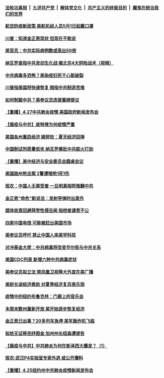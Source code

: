 ####  [法轮功真相](../../../../basic/blob/master/README.md?t=04281401) &nbsp;|&nbsp; [九评共产党](../../../../9ping.md/blob/master/README.md?t=04281401) &nbsp;|&nbsp; [解体党文化](../../../../jtdwh.md/blob/master/README.md?t=04281401)  &nbsp;|&nbsp; [共产主义的终极目的](../../../../gczydzjmd.md/blob/master/README.md?t=04281401) &nbsp;|&nbsp; [魔鬼在统治我们的世界](../../../../mgztzwmdsj.md/blob/master/README.md?t=04281401) 

#### [航空防疫新政策 美航机组人员5月1日起戴口罩](../pages/prog203/a102833523.md?t=04281401) 

#### [川普：知道金正恩现状 但现在不能说](../pages/prog203/a102833441.md?t=04281401) 

#### [美官员：中共实际病例数或高出50倍](../pages/prog203/a102833367.md?t=04281401) 

#### [纳瓦罗直指中共发动生化战 揭北京4大阴险战术（视频）](../pages/prog203/a102833320.md?t=04281401) 

#### [中共病毒多恐怖？美染疫妇死于心脏破裂](../pages/prog203/a102833321.md?t=04281401) 

#### [川普指美国将快速恢复 暗指中共制造苦难](../pages/prog203/a102833337.md?t=04281401) 

#### [如何制裁中共？美参议员连提重磅提议](../pages/prog203/a102833281.md?t=04281401) 

#### [【重播】4·27中共肺炎疫情 美国政府新闻发布会](../pages/prog203/a102832763.md?t=04281401) 

#### [【瘟疫与中共】底特律为何疫情严重](../pages/prog203/a102833198.md?t=04281401) 

#### [美国各州重启经济 姆努钦：夏天经济回弹](../pages/prog203/a102833169.md?t=04281401) 

#### [中国制试剂质量低劣 纳瓦罗痛批中共趁火打劫](../pages/prog203/a102833131.md?t=04281401) 

#### [【重播】美中经济与安全委员会圆桌会议](../pages/prog203/a102832651.md?t=04281401) 

#### [美国路州枪击案 2警遭暗枪1死1伤](../pages/prog203/a102832918.md?t=04281401) 

#### [班农：中国人无辜受害 一旦明真相将推翻中共](../pages/prog203/a102832877.md?t=04281401) 

#### [金正恩“命危”新说法：发射导弹时出意外](../pages/prog203/a102832701.md?t=04281401) 

#### [媒体故意回避拜登性侵丑闻 指控者谴责不公](../pages/prog203/a102832688.md?t=04281401) 

#### [四家中国电信 可能被赶出美国市场](../pages/prog203/a102832658.md?t=04281401) 

#### [美参议员呼吁 禁止中国人来美学科技](../pages/prog203/a102832593.md?t=04281401) 

#### [对冲基金大佬：中共病毒将改变华尔街与中共关系](../pages/prog203/a102832530.md?t=04281401) 

#### [美国CDC列表 新增六种中共病毒症状](../pages/prog203/a102832525.md?t=04281401) 

#### [美参议员拟立法 禁凤凰卫视等大外宣在美广播](../pages/prog203/a102832419.md?t=04281401) 

#### [美财长谈经济救助 对夏季经济复苏表乐观](../pages/prog203/a102832415.md?t=04281401) 

#### [疫情中的纽约布鲁克林：门廊上的音乐会](../pages/prog203/a102832403.md?t=04281401) 

#### [本周末数州重新开放 美开始逐步恢复经济](../pages/prog203/a102832084.md?t=04281401) 

#### [金正恩已出事？20多列车急停 美军轰炸机飞临](../pages/prog203/a102832095.md?t=04281401) 

#### [拟给无证移民纾困金 加州州长纽森遭提告](../pages/prog203/a102831847.md?t=04281401) 

#### [【瘟疫与中共】中共肺炎为何在新泽西大爆发？（1）](../pages/prog203/a102831815.md?t=04281401) 

#### [班农:武汉P4实验室专家外逃 或公开爆料](../pages/prog203/a102831775.md?t=04281401) 

#### [【重播】4.25纽约州中共肺炎疫情新闻发布会](../pages/prog203/a102829884.md?t=04281401) 

